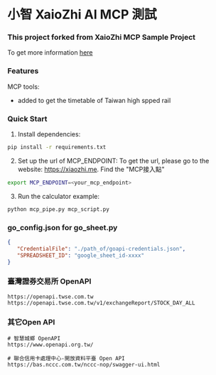 # 小智 XaioZhi AI MCP 測試

### This project forked from XaioZhi MCP Sample Project
To get more information [here](https://github.com/78/mcp-calculator/tree/main) 

### Features 
MCP tools:
- added to get the timetable of Taiwan high spped rail

### Quick Start

1. Install dependencies:
```bash
pip install -r requirements.txt
```

2. Set up the url of MCP_ENDPOINT:
To get the url, please go to the website: https://xiaozhi.me. Find the "MCP接入點"
```bash
export MCP_ENDPOINT=<your_mcp_endpoint>
```

3. Run the calculator example:
```bash
python mcp_pipe.py mcp_script.py
```

### go_config.json for go_sheet.py
``` json
{
   "CredentialFile": "./path_of/goapi-credentials.json",
   "SPREADSHEET_ID": "google_sheet_id-xxxx"
}
```

### 臺灣證券交易所 OpenAPI
``` text
https://openapi.twse.com.tw
https://openapi.twse.com.tw/v1/exchangeReport/STOCK_DAY_ALL

```

### 其它Open API 
``` text
# 智慧城鄉 OpenAPI
https://www.openapi.org.tw/

# 聯合信用卡處理中心-開放資料平臺 Open API
https://bas.nccc.com.tw/nccc-nop/swagger-ui.html

```